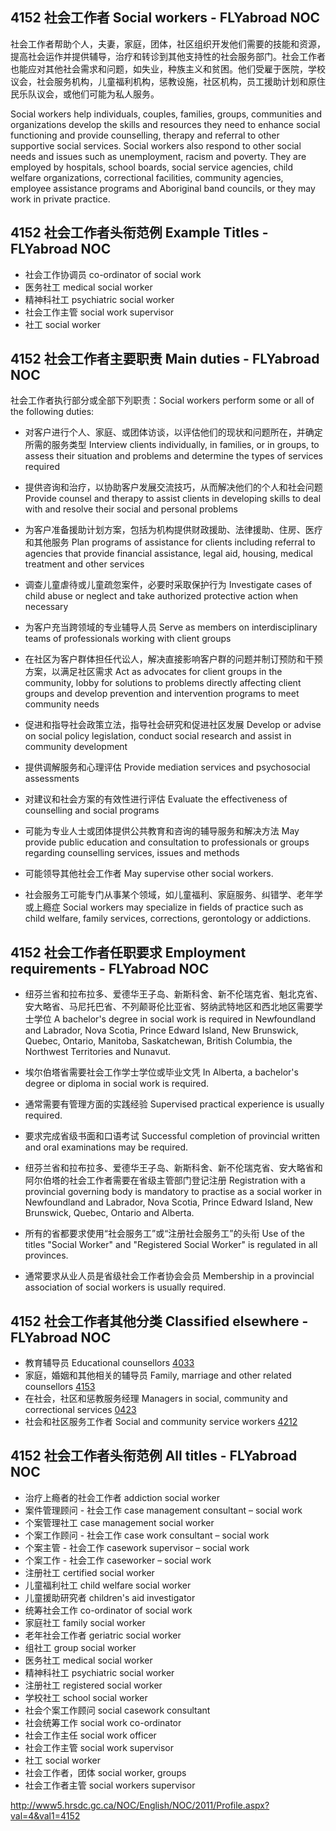 ## 4152 社会工作者 Social workers - FLYabroad NOC

社会工作者帮助个人，夫妻，家庭，团体，社区组织开发他们需要的技能和资源，提高社会运作并提供辅导，治疗和转诊到其他支持性的社会服务部门。社会工作者也能应对其他社会需求和问题，如失业，种族主义和贫困。他们受雇于医院，学校议会，社会服务机构，儿童福利机构，惩教设施，社区机构，员工援助计划和原住民乐队议会，或他们可能为私人服务。

Social workers help individuals, couples, families, groups, communities and organizations develop the skills and resources they need to enhance social functioning and provide counselling, therapy and referral to other supportive social services. Social workers also respond to other social needs and issues such as unemployment, racism and poverty. They are employed by hospitals, school boards, social service agencies, child welfare organizations, correctional facilities, community agencies, employee assistance programs and Aboriginal band councils, or they may work in private practice.

## 4152 社会工作者头衔范例 Example Titles - FLYabroad NOC

* 社会工作协调员 co-ordinator of social work
* 医务社工 medical social worker
* 精神科社工 psychiatric social worker
* 社会工作主管 social work supervisor
* 社工 social worker
  
## 4152 社会工作者主要职责 Main duties - FLYabroad NOC

社会工作者执行部分或全部下列职责：Social workers perform some or all of the following duties:

* 对客户进行个人、家庭、或团体访谈，以评估他们的现状和问题所在，并确定所需的服务类型
Interview clients individually, in families, or in groups, to assess their situation and problems and determine the types of services required

* 提供咨询和治疗，以协助客户发展交流技巧，从而解决他们的个人和社会问题
Provide counsel and therapy to assist clients in developing skills to deal with and resolve their social and personal problems

* 为客户准备援助计划方案，包括为机构提供财政援助、法律援助、住房、医疗和其他服务
Plan programs of assistance for clients including referral to agencies that provide financial assistance, legal aid, housing, medical treatment and other services

* 调查儿童虐待或儿童疏忽案件，必要时采取保护行为
Investigate cases of child abuse or neglect and take authorized protective action when necessary

* 为客户充当跨领域的专业辅导人员
Serve as members on interdisciplinary teams of professionals working with client groups

* 在社区为客户群体担任代讼人，解决直接影响客户群的问题并制订预防和干预方案，以满足社区需求
Act as advocates for client groups in the community, lobby for solutions to problems directly affecting client groups and develop prevention and intervention programs to meet community needs

* 促进和指导社会政策立法，指导社会研究和促进社区发展 
Develop or advise on social policy legislation, conduct social research and assist in community development

* 提供调解服务和心理评估 
Provide mediation services and psychosocial assessments

* 对建议和社会方案的有效性进行评估 
Evaluate the effectiveness of counselling and social programs

* 可能为专业人士或团体提供公共教育和咨询的辅导服务和解决方法
May provide public education and consultation to professionals or groups regarding counselling services, issues and methods

* 可能领导其他社会工作者 
May supervise other social workers.

* 社会服务工可能专门从事某个领域，如儿童福利、家庭服务、纠错学、老年学或上瘾症
Social workers may specialize in fields of practice such as child welfare, family services, corrections, gerontology or addictions.

## 4152 社会工作者任职要求 Employment requirements - FLYabroad NOC

* 纽芬兰省和拉布拉多、爱德华王子岛、新斯科舍、新不伦瑞克省、魁北克省、安大略省、马尼托巴省、不列颠哥伦比亚省、努纳武特地区和西北地区需要学士学位
A bachelor's degree in social work is required in Newfoundland and Labrador, Nova Scotia, Prince Edward Island, New Brunswick, Quebec, Ontario, Manitoba, Saskatchewan, British Columbia, the Northwest Territories and Nunavut.

* 埃尔伯塔省需要社会工作学士学位或毕业文凭
In Alberta, a bachelor's degree or diploma in social work is required.

* 通常需要有管理方面的实践经验
Supervised practical experience is usually required.

* 要求完成省级书面和口语考试
Successful completion of provincial written and oral examinations may be required.

* 纽芬兰省和拉布拉多、爱德华王子岛、新斯科舍、新不伦瑞克省、安大略省和阿尔伯塔的社会工作者需要在省级主管部门登记注册
Registration with a provincial governing body is mandatory to practise as a social worker in Newfoundland and Labrador, Nova Scotia, Prince Edward Island, New Brunswick, Quebec, Ontario and Alberta.

* 所有的省都要求使用“社会服务工”或“注册社会服务工”的头衔
Use of the titles "Social Worker" and "Registered Social Worker" is regulated in all provinces.

* 通常要求从业人员是省级社会工作者协会会员
Membership in a provincial association of social workers is usually required.

## 4152 社会工作者其他分类 Classified elsewhere - FLYabroad NOC

* 教育辅导员 Educational counsellors [4033](4033)
* 家庭，婚姻和其他相关的辅导员 Family, marriage and other related counsellors [4153](4153)
* 在社会，社区和惩教服务经理 Managers in social, community and correctional services [0423](0423)
* 社会和社区服务工作者 Social and community service workers [4212](4212)

## 4152 社会工作者头衔范例 All titles - FLYabroad NOC

* 治疗上瘾者的社会工作者 addiction social worker
* 案件管理顾问 - 社会工作 case management consultant – social work
* 个案管理社工 case management social worker
* 个案工作顾问 - 社会工作 case work consultant – social work
* 个案主管 - 社会工作 casework supervisor – social work
* 个案工作 - 社会工作 caseworker – social work
* 注册社工 certified social worker
* 儿童福利社工 child welfare social worker
* 儿童援助研究者 children's aid investigator
* 统筹社会工作 co-ordinator of social work
* 家庭社工 family social worker
* 老年社会工作者 geriatric social worker
* 组社工 group social worker
* 医务社工 medical social worker
* 精神科社工 psychiatric social worker
* 注册社工 registered social worker
* 学校社工 school social worker
* 社会个案工作顾问 social casework consultant
* 社会统筹工作 social work co-ordinator
* 社会工作主任 social work officer
* 社会工作主管 social work supervisor
* 社工 social worker
* 社会工作者，团体 social worker, groups
* 社会工作者主管 social workers supervisor

http://www5.hrsdc.gc.ca/NOC/English/NOC/2011/Profile.aspx?val=4&val1=4152